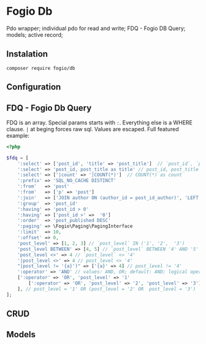Fogio Db
========

Pdo wrapper; individual pdo for read and write; FDQ - Fogio DB Query;
models; active record;


Instalation
-----------

```
composer require fogio/db
````

Configuration
-------------


FDQ - Fogio Db Query
--------------------

FDQ is an array. 
Special params starts with `:`. 
Everything else is a WHERE clause.
`|` at beging forces raw sql. 
Values are escaped.
Full featured example:

```php
<?php

$fdq = [
    ':select' => ['post_id', 'title' => 'post_title']  // `post_id`, `post_title` as 'title'
    ':select' => 'post_id, post_title as title' // post_id, post_title as title
    ':select' => ['|count' => '|COUNT(*)']  // COUNT(*) as count
    ':prefix' => 'SQL_NO_CACHE DISTINCT'
    ':from'   => 'post'
    ':from'   => ['p' => 'post']
    ':join'   => ['JOIN author ON (author_id = post_id_author)', 'LEFT JOIN img ON (author_id_img = img_id)']
    ':group'  => 'post_id'
    ':having' => 'post_id > 0'
    ':having' => ['post_id >' =>  '0']
    ':order'  => 'post_published DESC'
    ':paging' => \Fogio\Paging\PagingInterface
    ':limit'  => 10,
    ':offset' => 0,
    'post_level' => [1, 2, 3] // `post_level` IN ('1', '2',  '3')
    'post_level BETWEEN' => [4, 5] // `post_level` BETWEEN '4' AND '5'
    'post_level <>' => 4 // `post_level` <> '4'
    '|post_level <>' => 4 // post_level <> '4'
    "|post_level != '{a}')" => ['{a}' => 4] // post_level != '4'
    ':operator' => 'AND' // values: AND, OR; default: AND; logical operator that joins all conditions
    [':operator' => 'OR', 'post_level' => '1'
        [':operator' => 'OR', 'post_level' => '2', 'post_level' => '3']
    ], // post_level = '1' OR (post_level = '2' OR  post_level = '3')
];
```


CRUD
----


Models
------

